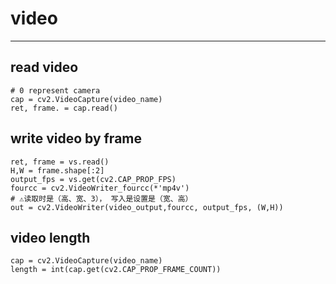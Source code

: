 # video 


---

## read video 
```
# 0 represent camera
cap = cv2.VideoCapture(video_name)
ret, frame. = cap.read()
```

## write video by frame
```
ret, frame = vs.read() 
H,W = frame.shape[:2]
output_fps = vs.get(cv2.CAP_PROP_FPS)
fourcc = cv2.VideoWriter_fourcc(*'mp4v')
# ⚠️读取时是（高、宽、3）， 写入是设置是（宽、高）
out = cv2.VideoWriter(video_output,fourcc, output_fps, (W,H))
```

## video length
```
cap = cv2.VideoCapture(video_name) 
length = int(cap.get(cv2.CAP_PROP_FRAME_COUNT))
```

